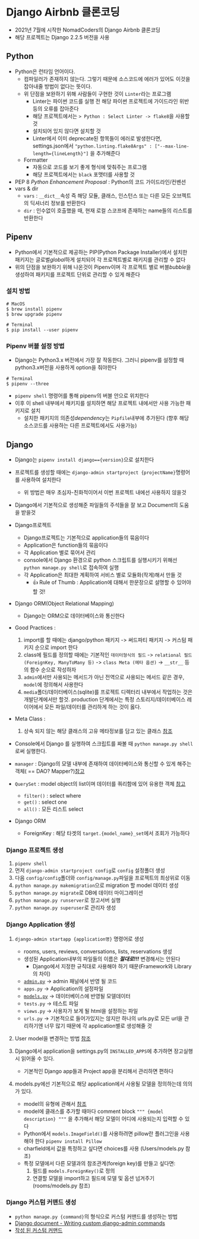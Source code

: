 # Django Airbnb 클론코딩
* 2021년 7월에 시작한 NomadCoders의 Django Airbnb 클론코딩
* 해당 프로젝트는 Django 2.2.5 버전을 사용

## Python
* Python은 런타임 언어이다.
    * 컴파일러가 존재하지 않는다. 그렇기 때문에 소스코드에 에러가 있어도 이것을 잡아내줄 방법이 없다는 뜻이다.
    * 위 단점을 보완하기 위해 사람들이 구현한 것이 `Linter`라는 프로그램
        * Linter는 파이썬 코드를 실행 전 해당 파이썬 프로젝트에 가이드라인 위반 등의 오류를 잡아준다
        * 해당 프로젝트에서는 `> Python : Select Linter -> flake8`을 사용할 것
        * 설치되어 있지 않다면 설치할 것
        * Linter에서 이미 deprecate된 항목들이 에러로 발생한다면, settings.json에서
            `"python.linting.flake8Args" : ["--max-line-length={lineLength}"]`
            을 추가해준다
    * Formatter
        * 자동으로 코드를 보기 좋게 형식에 맞춰주는 프로그램
        * 해당 프로젝트에서는 `black` 포맷터를 사용할 것
* PEP 8 *Python Enhancement Proposal* : Python의 코드 가이드라인/컨벤션
* vars & dir
    * `vars` : `__dict__`속성 즉 해당 모듈, 클래스, 인스턴스 또는 다른 모든 오브젝트의 딕셔너리 정보를 반환한다
    * `dir` : 인수없이 호출했을 때, 현재 로컬 스코프에 존재하는 name들의 리스트를 반환한다

## Pipenv
* Python에서 기본적으로 제공하는 PIP(Python Package Installer)에서 설치한 패키지는 글로벌*global*하게 설치되어 각 프로젝트별로 패키지를 관리할 수 없다
* 위의 단점을 보완하기 위해 나온것이 Pipenv이며 각 프로젝트 별로 버블*bubble*을 생성하여 패키지를 프로젝트 단위로 관리할 수 있게 해준다

### 설치 방법
```
# MacOS
$ brew install pipenv
$ brew upgrade pipenv

# Terminal
$ pip install --user pipenv
```

### Pipenv 버블 설정 방법
* Django는 Python3.x 버전에서 가장 잘 작동한다. 그러니 pipenv를 설정할 때 python3.x버전을 사용하게 option을 줘야한다

```
# Terminal
$ pipenv --three
```

* `pipenv shell` 명령어를 통해 pipenv의 버블 안으로 위치한다
* 이후 이 shell 내부에서 패키지를 설치하면 해당 프로젝트 내에서만 사용 가능한 패키지로 설치
    * 설치한 패키지의 의존성*dependency*는 `Pipfile`내부에 추가된다 (향후 해당 소스코드를 사용하는 다른 프로젝트에서도 사용가능)

## Django
* Django는 `pipenv install django=={version}`으로 설치한다
* 프로젝트를 생성할 때에는 `django-admin startproject {projectName}`명령어를 사용하여 설치한다
    * 위 방법은 매우 초심자-친화적이어서 이번 프로젝트 내에선 사용하지 않을것
* Django에서 기본적으로 생성해준 파일들의 주석들을 잘 보고 Document의 도움을 받을것
* Django프로젝트 
    * Django프로젝트는 기본적으로 application들의 묶음이다
    * Application은 function들의 묶음이다
    * 각 Application 별로 묶어서 관리
    * console에서 Django 환경으로 python 스크립트를 실행시키기 위해선 `python manage.py shell`로 접속하여 실행
    * 각 Application은 최대한 계획하여 서비스 별로 모듈화(작게)해서 만들 것
        * :thumbsup: Rule of Thumb : Application에 대해서 한문장으로 설명할 수 있어야 할 것!
* Django ORM(Object Relational Mapping)
    * Django는 ORM으로 데이터베이스와 통신한다

* Good Practices :
    1. import를 할 때에는 django/python 패키지 -> 써드파티 패키지 -> 커스텀 패키지 순으로 import 한다
    2. class에 필드를 정의할 때에는 기본적인 `데이터형식의 필드` -> `relational 필드(ForeignKey, ManyToMany 등)` -> `class Meta (메타 옵션)` -> `__str__` 등의 함수 순으로 작성하자
    3. `admin`에서만 사용되는 메서드가 아닌 전역으로 사용되는 메서드 같은 경우, `model`에 정의해서 사용한다
    4. `media`폴더/데이터베이스(sqlite)를 프로젝트 디렉터리 내부에서 작업하는 것은 개발단계에서만 할것. production 단계에서는 특정 스토리지/데이터베이스 레이어에서 모든 파일/데이터를 관리하게 하는 것이 옳다.

* Meta Class : 
    1. 상속 되지 않는 해당 클래스의 고유 메타정보를 담고 있는 클래스 [참조](https://docs.djangoproject.com/en/3.2/ref/models/options/)

* Console에서 Django 를 실행하여 스크립트를 짜볼 때 `python manage.py shell` 로써 실행한다.
* `manager` : Django의 모델 내부에 존재하여 데이터베이스와 통신할 수 있게 해주는 객체( == DAO? Mapper?)[참고](https://docs.djangoproject.com/en/3.2/topics/db/queries/)
* `QuerySet` : model object의 list이며 데이터를 쿼리함에 있어 유용한 객체 [참고](https://docs.djangoproject.com/en/3.2/ref/models/querysets/)
    * `filter()` : select where
    * `get()` : select one
    * `all()` : 모든 리스트 select
* Django ORM
    * ForeignKey : 해당 타겟의 `target.{model_name}_set`에서 조회가 가능하다

### Django 프로젝트 생성
1. `pipenv shell`
2. 먼저 `django-admin startproject config`로 `config` 설정폴더 생성
3. 다음 `config/config`폴더와 `config/manage.py`파일을 프로젝트의 최상위로 이동
4. `python manage.py makemigration`으로 migration 할 model 데이터 생성 
5. `python manage.py migrate`로 DB에 데이터 마이그레이션
6. `python manage.py runserver`로 장고서버 실행
7. `python manage.py superuser`로 관리자 생성

### Django Application 생성
1. `django-admin startapp {application명}` 명령어로 생성
    * rooms, users, reviews, conversations, lists, reservations 생성
    * 생성된 Application내부의 파일들의 이름은 ***절대로!!!*** 변경해서는 안된다 
        * Django에서 지정한 규칙대로 사용해야 하기 때문(Framework와 Library의 차이)
    * [`admin.py`](./ADMIN.PY.md) -> admin 패널에서 반영 될 코드
    * `apps.py` -> Application의 설정파일
    * [`models.py`](./MODELS.PY.md) -> 데이터베이스에 반영될 모델데이터
    * `tests.py` -> 테스트 파일
    * `views.py` -> 사용자가 보게 될 html을 설정하는 파일
    * `urls.py` -> 기본적으로 들어가있지는 않지만 하나의 urls.py로 모든 url을 관리하기엔 너무 많기 때문에 각 application별로 생성해줄 것

2. User model을 변경하는 방법 [참조](https://docs.djangoproject.com/en/2.2/topics/auth/customizing/#substituting-a-custom-user-model)

3. Django에서 application을 settings.py의 `INSTALLED_APPS`에 추가하면 장고실행 시 읽어올 수 있다.
    * 기본적인 Django app들과 Project app을 분리해서 관리하면 편하다

4. models.py에선 기본적으로 해당 application에서 사용될 모델을 정의하는데 의의가 있다.
    * model의 유형에 관해서 [참조](https://docs.djangoproject.com/en/3.2/ref/models/fields/)
    * model에 클래스를 추가할 때마다 comment block `""" {model description} """` 을 추가해서 해당 모델이 어디에 사용되는지 입력할 수 있다
    * Python에서 `models.ImageField()`를 사용하려면 pillow란 플러그인을 사용해야 한다
    ``` pipenv install Pillow ```
    * charfield에서 값을 특정하고 싶다면 choices를 사용 (Users/models.py 참조)
    * 특정 모델에서 다른 모델과의 참조관계(foreign key)를 만들고 싶다면:
        1. 필드를 `models.ForeignKey()`로 정의
        2. 연결할 모델을 import하고 필드에 모델 및 옵션 넘겨주기 (rooms/models.py 참조)

### Django 커스텀 커맨드 생성
* `python manage.py {command}`의 형식으로 커스텀 커맨드를 생성하는 방법
* [Django document - Writing custom django-admin commands](https://docs.djangoproject.com/en/3.2/howto/custom-management-commands/)
* [작성 된 커스텀 커맨드](./rooms/management/commands/loveyou.py)